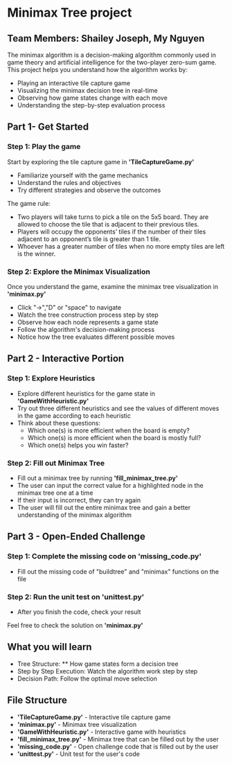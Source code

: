 # Minimax Tree project
## Team Members: Shailey Joseph, My Nguyen
The minimax algorithm is a decision-making algorithm commonly used in game theory and artificial intelligence for the two-player zero-sum game. This project helps you understand how the algorithm works by:
- Playing an interactive tile capture game
- Visualizing the minimax decision tree in real-time
- Observing how game states change with each move
- Understanding the step-by-step evaluation process

## Part 1- Get Started
  ### Step 1: Play the game
  Start by exploring the tile capture game in **'TileCaptureGame.py'**
  - Familiarize yourself with the game mechanics
  - Understand the rules and objectives
  - Try different strategies and observe the outcomes

  The game rule:
  - Two players will take turns to pick a tile on the 5x5 board. They are allowed to choose the tile that is adjacent to their previous tiles.
  - Players will occupy the opponents’ tiles if the number of their tiles adjacent to an opponent’s tile is greater than 1 tile.
  - Whoever has a greater number of tiles when no more empty tiles are left is the winner.
  
  ### Step 2: Explore the Minimax Visualization
  Once you understand the game, examine the minimax tree visualization in **'minimax.py'** 
  - Click "->","D" or "space" to navigate
  - Watch the tree construction process step by step
  - Observe how each node represents a game state
  - Follow the algorithm's decision-making process
  - Notice how the tree evaluates different possible moves

## Part 2 - Interactive Portion
  ### Step 1: Explore Heuristics
  - Explore different heuristics for the game state in **'GameWithHeuristic.py'**
  - Try out three different heuristics and see the values of different moves in the game according to each heuristic
  - Think about these questions:
    - Which one(s) is more efficient when the board is empty?
    - Which one(s) is more efficient when the board is mostly full?
    - Which one(s) helps you win faster?

  ### Step 2: Fill out Minimax Tree
  - Fill out a minimax tree by running **'fill_minimax_tree.py'**
  - The user can input the correct value for a highlighted node in the minimax tree one at a time
  - If their input is incorrect, they can try again
  - The user will fill out the entire minimax tree and gain a better understanding of the minimax algorithm

## Part 3 - Open-Ended Challenge
  ### Step 1: Complete the missing code on **'missing_code.py'**
  - Fill out the missing code of "buildtree" and "minimax" functions on the file
  ### Step 2: Run the unit test on **'unittest.py'**
  - After you finish the code, check your result

Feel free to check the solution on **'minimax.py'**

## What you will learn
- Tree Structure: ** How game states form a decision tree
- Step by Step Execution: Watch the algorithm work step by step
- Decision Path: Follow the optimal move selection

## File Structure
- **'TileCaptureGame.py'** - Interactive tile capture game
- **'minimax.py'** - Minimax tree visualization
- **'GameWithHeuristic.py'** - Interactive game with heuristics
- **'fill_minimax_tree.py'** - Minimax tree that can be filled out by the user
- **'missing_code.py'** - Open challenge code that is filled out by the user
- **'unittest.py'** - Unit test for the user's code 




